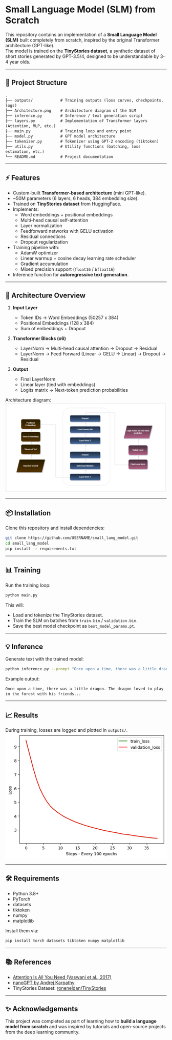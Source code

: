 # Small Language Model (SLM) from Scratch

This repository contains an implementation of a **Small Language Model (SLM)** built completely from scratch, inspired by the original Transformer architecture (GPT-like).  
The model is trained on the **TinyStories dataset**, a synthetic dataset of short stories generated by GPT-3.5/4, designed to be understandable by 3-4 year olds.

---

## 🚀 Project Structure

```
.
├── outputs/            # Training outputs (loss curves, checkpoints, logs)
├── Architecture.png    # Architecture diagram of the SLM
├── inference.py        # Inference / text generation script
├── layers.py           # Implementation of Transformer layers (Attention, MLP, etc.)
├── main.py             # Training loop and entry point
├── model.py            # GPT model architecture
├── tokenizer.py        # Tokenizer using GPT-2 encoding (tiktoken)
├── utils.py            # Utility functions (batching, loss estimation, etc.)
└── README.md           # Project documentation
```

---

## ⚡ Features

- Custom-built **Transformer-based architecture** (mini GPT-like).
- ~50M parameters (6 layers, 6 heads, 384 embedding size).
- Trained on **TinyStories dataset** from HuggingFace.
- Implements:
  - Word embeddings + positional embeddings
  - Multi-head causal self-attention
  - Layer normalization
  - Feedforward networks with GELU activation
  - Residual connections
  - Dropout regularization
- Training pipeline with:
  - AdamW optimizer
  - Linear warmup + cosine decay learning rate scheduler
  - Gradient accumulation
  - Mixed precision support (`float16` / `bfloat16`)
- Inference function for **autoregressive text generation**.

---

## 🧩 Architecture Overview

1. **Input Layer**
   - Token IDs → Word Embeddings (50257 x 384)
   - Positional Embeddings (128 x 384)
   - Sum of embeddings + Dropout

2. **Transformer Blocks (x6)**
   - LayerNorm → Multi-head causal attention → Dropout → Residual
   - LayerNorm → Feed Forward (Linear → GELU → Linear) → Dropout → Residual

3. **Output**
   - Final LayerNorm
   - Linear layer (tied with embeddings)
   - Logits matrix → Next-token prediction probabilities

Architecture diagram:  
![Architecture](Architecture.png)

---

## 📦 Installation

Clone this repository and install dependencies:

```bash
git clone https://github.com/USERNAME/small_lang_model.git
cd small_lang_model
pip install -r requirements.txt
```

---

## 📊 Training

Run the training loop:

```bash
python main.py
```

This will:
- Load and tokenize the TinyStories dataset.
- Train the SLM on batches from `train.bin` / `validation.bin`.
- Save the best model checkpoint as `best_model_params.pt`.

---

## 💡 Inference

Generate text with the trained model:

```bash
python inference.py --prompt "Once upon a time, there was a little dragon"
```

Example output:

```
Once upon a time, there was a little dragon. The dragon loved to play in the forest with his friends...
```

---

## 📈 Results

During training, losses are logged and plotted in `outputs/`.  
![Train vs Validation Loss](./outputs/loss_plot.png)

---

## 🛠️ Requirements

- Python 3.8+
- PyTorch
- datasets
- tiktoken
- numpy
- matplotlib

Install them via:

```bash
pip install torch datasets tiktoken numpy matplotlib
```

---

## 📚 References

- [Attention Is All You Need (Vaswani et al., 2017)](https://arxiv.org/abs/1706.03762)
- [nanoGPT by Andrej Karpathy](https://github.com/karpathy/nanoGPT)
- TinyStories Dataset: [roneneldan/TinyStories](https://huggingface.co/datasets/roneneldan/TinyStories)

---

## ✨ Acknowledgements

This project was completed as part of learning how to **build a language model from scratch** and was inspired by tutorials and open-source projects from the deep learning community.
